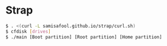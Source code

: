 <!--
strap: A simple set of scripts to set up arch
Copyright (C) 2022 Sam

This program is free software: you can redistribute it and/or modify
it under the terms of the GNU General Public License as published by
the Free Software Foundation, either version 3 of the License, or
(at your option) any later version.

This program is distributed in the hope that it will be useful,
but WITHOUT ANY WARRANTY; without even the implied warranty of
MERCHANTABILITY or FITNESS FOR A PARTICULAR PURPOSE.  See the
GNU General Public License for more details.

You should have received a copy of the GNU General Public License
along with this program.  If not, see <https://www.gnu.org/licenses/>.
-->

# Strap

```sh
$ . <(curl -L samisafool.github.io/strap/curl.sh)
$ cfdisk [drives]
$ ./main [Boot partition] [Root partition] [Home partition]
```
